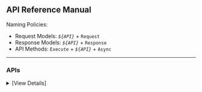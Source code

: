 ﻿## API Reference Manual

Naming Policies:

-   Request Models: _`${API}`_ + `Request`
-   Response Models: _`${API}`_ + `Response`
-   API Methods: `Execute` + _`${API}`_ + `Async`

---

### APIs

<details>

<summary>[View Details]</summary>

-   Manage User Access Tokens
    -   Fetch an Access Token Using an Authorization Aode: `OAuthAccessToken`
    -   Refresh an Access Token Using a Refresh Token: `OAuthRefreshToken`
    -   Revoke Access: `OAuthRevokeToken`
-   QR Code Authorization
    -   Get QR Code: `OAuthGetQrcode`
    -   Check QR Code Status: `OAuthCheckQrcode`
-   Content Posting
    -   Video - Direct Post
        -   Initialize the Posting Pequest: `PostPublishVideoInit`
        -   Send Video to TikTok Servers: `PostUploadVideo`
    -   Video - Upload
        -   Initialize Video Upload: `PostPublishInboxVideoInit`
        -   Send Video to TikTok Servers: `PostUploadVideo`
    -   Photo - Direct Post
        -   Initialize the Posting Pequest: `PostPublishContentInit`
    -   Query Creator Info: `PostPublishCreatorInfoQuery`
    -   Get Post Status: `PostPublishStatusFetch`
-   Data Portability
    -   Add Data Request: `UserDataAdd`
    -   Cancel Data Request: `UserDataCancel`
    -   Check Status of Data Request: `UserDataCheck`
    -   Download: `UserDataDownload`
-   Display
    -   Get User Info: `UserInfo`
    -   Query Videos: `VideoQuery`
    -   List Videos: `VideoList`
-   Research
    -   Query Videos: `ResearchVideoQuery`
    -   Query User Info: `ResearchUserInfo`
    -   Query Video Comments: `ResearchVideoCommentList`
    -   Query User Liked Videos: `ResearchUserLikedVideos`
    -   Query User Pinned Videos: `ResearchUserPinnedVideos`
    -   Query User Followers: `ResearchUserFollowers`
    -   Query User Following: `ResearchUserFollowing`
    -   Query User Reposted Videos: `ResearchUserRepostedVideos`
    -   Query Playlists: `ResearchPlaylistInfo`
-   Commercial Content
    -   Query Ads: `ResearchAdlibAdQuery`
    -   Query Advertisers: `ResearchAdlibAdvertiserQuery`
    -   Get Ad Details: `ResearchAdlibAdDetail`
    -   Get Ad Report: `ResearchAdlibAdReport`
    -   Query Commercial Content: `ResearchAdlibCommercialContentQuery`

</details>
